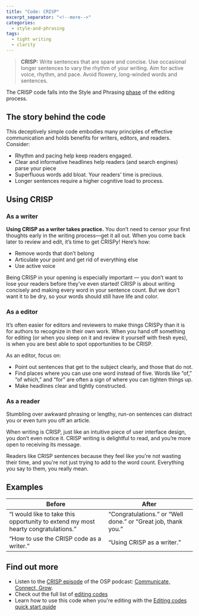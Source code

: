 ```yaml
---
title: "Code: CRISP"
excerpt_separator: "<!--more-->"
categories:
  - style-and-phrasing
tags:
  - tight writing
  - clarity
---
```


> **CRISP:** Write sentences that are spare and concise. Use occasional longer sentences to vary
> the rhythm of your writing. Aim for active voice, rhythm, and pace. Avoid flowery, 
> long-winded words and sentences. 

The CRISP code falls into the Style and Phrasing [phase](..\phases.md) of the editing process. 

## The story behind the code

This deceptively simple code embodies many principles of effective communication and holds benefits for writers, editors, and readers. Consider:

* Rhythm and pacing help keep readers engaged.
* Clear and informative headlines help readers (and search engines) parse your piece
* Superfluous words add bloat. Your readers’ time is precious.
* Longer sentences require a higher cognitive load to process.

## Using CRISP

### As a writer

**Using CRISP as a writer takes practice.** You don’t need to censor your first thoughts early in the writing process—get it all out. When you come back later to review and edit, it’s time to get CRISPy! Here’s how:

* Remove words that don’t belong
* Articulate your point and get rid of everything else
* Use active voice 

Being CRISP in your opening is especially important — you don’t want to lose your readers before they’ve even started! CRISP is about writing concisely and making every word in your sentence count. But we don't want it to be dry, so your words should still have life and color.

### As a editor

It’s often easier for editors and reviewers to make things CRISPy than it is for authors to recognize in their own work. When you hand off something for editing (or when you sleep on it and review it yourself with fresh eyes), is when you are best able to spot opportunities to be CRISP.

As an editor, focus on:

* Point out sentences that get to the subject clearly, and those that do not.
* Find places where you can use one word instead of five. Words like “of,” “of which,” and “for” are often a sign of where you can tighten things up.
* Make headlines clear and tightly constructed.

### As a reader

Stumbling over awkward phrasing or lengthy, run-on sentences can distract you or even turn you off an article.

When writing is CRISP, just like an intuitive piece of user interface design, you don’t even notice it. CRISP writing is delightful to read, and you’re more open to receiving its message.  

Readers like CRISP sentences because they feel like you're not wasting their time, and you're not just trying to add to the word count. Everything you say to them, you really mean.


## Examples

| Before | After |
| ------ | ----- |
| “I would like to take this opportunity to extend my most hearty congratulations.” | “Congratulations.” or “Well done.” or “Great job, thank you.”
| “How to use the CRISP code as a writer.” | “Using CRISP as a writer.” |

## Find out more

* Listen to the [CRISP episode](https://openstrategypartners.com/crisp-the-osp-editorial-code-podcast-s1e2) of the OSP podcast: [Communicate, Connect, Grow](https://www.youtube.com/channel/UCK1FgQnuVwknf_CWenjZSMw).
* Check out the full list of [editing codes](codes.md)
* Learn how to use this code when you're editing with the [Editing codes quick start quide](https://openstrategypartners.com/editing-codes-quick-start-guide)

